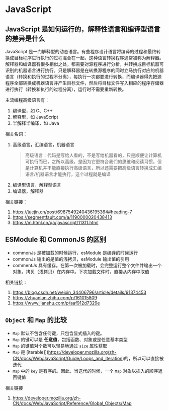 # JavaScript

## JavaScript 是如何运行的，解释性语言和编译型语言的差异是什么

JavaScript 是一门解释型的动态语言。有些程序设计语言将编译的过程和最终转换成目标程序进行执行的过程混合在一起，这种语言转换程序通常被称为解释器。解释器和编译器有很多相似之处，都需要对源程序进行分析，并转换成目标机器可识别的机器语言进行执行。只是解释器是在转换源程序的同时立马执行对应的机器语言（转换和执行的过程不分离），每执行一次都要进行转换，而编译器得先把源程序全部转换成机器语言并产生目标文件，然后将目标文件写入相应的程序存储器进行执行（转换和执行的过程分离），运行时不需要重新转换。

主流编程高级语言有：

1. 编译型，如 C、C++
2. 解释型，如 JavaScript
3. 半解释半编译，如 Java

相关名词：

1. 高级语言，汇编语言，机器语言
   > 高级语言：代码是写给人看的，不是写给机器看的，只是顺便让计算机可执行而已，之所以高级，是因为它更符合我们的思维和阅读习惯。但是计算机并不能直接执行高级语言，所以还需要把高级语言转换成汇编语言/机器语言才能执行，这个过程就是编译
2. 编译型语言，解释型语言
3. 编译器，解释器

相关链接：

1. https://juejin.cn/post/6987549240436195364#heading-7
2. https://segmentfault.com/a/1190000020438413
3. https://m.html.cn/qa/javascript/11311.html

## ESModule 和 CommonJS 的区别

- commonJs 是被加载的时候运行，esModule 是编译的时候运行
- commonJs 输出的是值的浅拷贝，esModule 输出值的引用
- commentJs 具有缓存。在第一次被加载时，会完整运行整个文件并输出一个对象，拷贝（浅拷贝）在内存中。下次加载文件时，直接从内存中取值

相关链接：

1. https://blog.csdn.net/weixin_34406796/article/details/91374453
2. https://zhuanlan.zhihu.com/p/161015809
3. https://www.jianshu.com/p/aaf912d7329e

## `Object` 和 `Map` 的比较

- `Map` 默认不包含任何键，只包含显式插入的键。
- `Map` 的键可以是 **任意值**，包括函数、对象或是任意基本类型
- `Map` 的键值对个数可以轻易地通过 `size` 属性获取
- `Map` 是 [iterable]](https://developer.mozilla.org/zh-CN/docs/Web/JavaScript/Guide/Loops_and_iteration)的，所以可以直接被迭代
- `Map` 中的 `key` 是有序的。因此，当迭代的时候，一个 `Map` 对象以插入的顺序返回键值

相关链接

1. https://developer.mozilla.org/zh-CN/docs/Web/JavaScript/Reference/Global_Objects/Map
